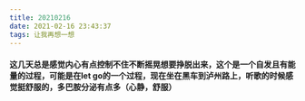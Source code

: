 ```yaml
---
title: 20210216
date: 2021-02-16 23:43:37
tags: 让我再想一想
---
```

#### 这几天总是感觉内心有点控制不住不断摇晃想要挣脱出来，这个是一个自发且有能量的过程，可能是在let go的一个过程，现在坐在黑车到泸州路上，听歌的时候感觉挺舒服的，多巴胺分泌有点多（心静，舒服）